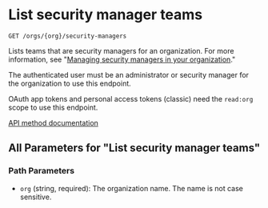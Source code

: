 # List security manager teams

`GET /orgs/{org}/security-managers`

Lists teams that are security managers for an organization. For more information, see "[Managing security managers in your organization](https://docs.github.com/organizations/managing-peoples-access-to-your-organization-with-roles/managing-security-managers-in-your-organization)."

The authenticated user must be an administrator or security manager for the organization to use this endpoint.

OAuth app tokens and personal access tokens (classic) need the `read:org` scope to use this endpoint.

[API method documentation](https://docs.github.com/rest/orgs/security-managers#list-security-manager-teams)

## All Parameters for "List security manager teams"

### Path Parameters

- `org` (string, required): The organization name. The name is not case sensitive.